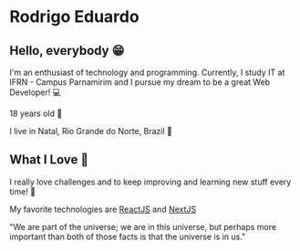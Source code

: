 # Rodrigo Eduardo

## Hello, everybody 😁

I'm an enthusiast of technology and programming. Currently, I study IT at IFRN - Campus Parnamirim and I pursue my dream to be a great Web Developer! 💻

18 years old 🤠

I live in Natal, Rio Grande do Norte, Brazil 🌴

## What I Love 💜

I really love challenges and to keep improving and learning new stuff every time! 🚀

My favorite technologies are [ReactJS](https://reactjs.org) and [NextJS](https://nextjs.org)

"We are part of the universe; we are in this universe, but perhaps more important than both of those facts is that the universe is in us."
